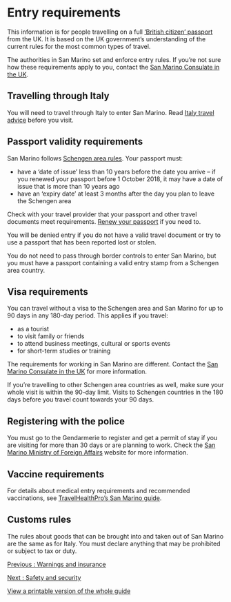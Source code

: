 # Entry requirements

This information is for people travelling on a full [‘British citizen’ passport](https://www.gov.uk/types-of-british-nationality) from the UK. It is based on the UK government’s understanding of the current rules for the most common types of travel.

The authorities in San Marino set and enforce entry rules. If you’re not sure how these requirements apply to you, contact the [San Marino Consulate in the UK](https://www.consolatosanmarino.uk/en/).

## Travelling through Italy

You will need to travel through Italy to enter San Marino. Read [Italy travel advice](https://www.gov.uk/foreign-travel-advice/italy) before you visit.

## Passport validity requirements

San Marino follows [Schengen area rules](https://europa.eu/youreurope/citizens/travel/entry-exit/non-eu-nationals/index_en.htm). Your passport must:

* have a ‘date of issue’ less than 10 years before the date you arrive – if you renewed your passport before 1 October 2018, it may have a date of issue that is more than 10 years ago
* have an ‘expiry date’ at least 3 months after the day you plan to leave the Schengen area

Check with your travel provider that your passport and other travel documents meet requirements. [Renew your passport](https://www.gov.uk/renew-adult-passport/renew) if you need to.

You will be denied entry if you do not have a valid travel document or try to use a passport that has been reported lost or stolen.

You do not need to pass through border controls to enter San Marino, but you must have a passport containing a valid entry stamp from a Schengen area country.

## Visa requirements

You can travel without a visa to the Schengen area and San Marino for up to 90 days in any 180-day period. This applies if you travel:

* as a tourist
* to visit family or friends
* to attend business meetings, cultural or sports events
* for short-term studies or training

The requirements for working in San Marino are different. Contact the [San Marino Consulate in the UK](https://www.consolatosanmarino.uk/en/uk-citizens/) for more information.

If you’re travelling to other Schengen area countries as well, make sure your whole visit is within the 90-day limit. Visits to Schengen countries in the 180 days before you travel count towards your 90 days.

## Registering with the police

You must go to the Gendarmerie to register and get a permit of stay if you are visiting for more than 30 days or are planning to work. Check the [San Marino Ministry of Foreign Affairs](https://www.esteri.sm/pub1/EsteriSM/en/Servizi-per-utenza/Informazioni-per-chi-visita-SMR.html) website for more information.

## Vaccine requirements

For details about medical entry requirements and recommended vaccinations, see [TravelHealthPro’s San Marino guide](https://travelhealthpro.org.uk/country/189/san-marino#Vaccine_Recommendations).

## Customs rules

The rules about goods that can be brought into and taken out of San Marino are the same as for Italy. You must declare anything that may be prohibited or subject to tax or duty.

[Previous
:
Warnings and insurance](/foreign-travel-advice/san-marino)

[Next
:
Safety and security](/foreign-travel-advice/san-marino/safety-and-security)

[View a printable version of the whole guide](/foreign-travel-advice/san-marino/print)